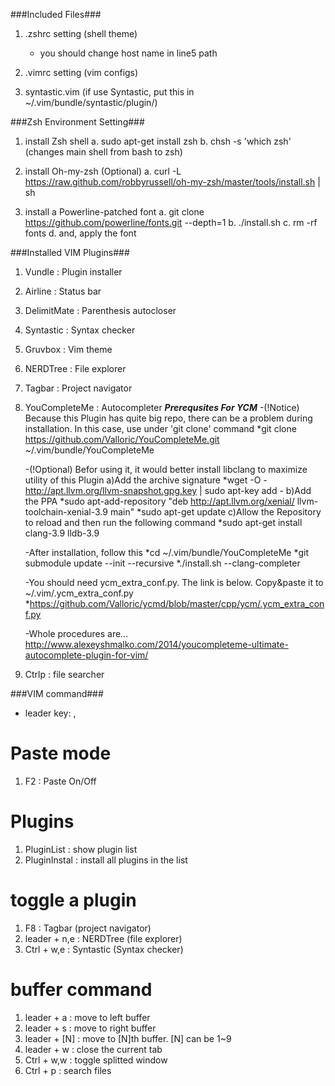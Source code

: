 
###Included Files###
1) .zshrc setting (shell theme)
	- you should change host name in line5 path

2) .vimrc setting (vim configs)
3) syntastic.vim  (if use Syntastic, put this in ~/.vim/bundle/syntastic/plugin/)


###Zsh Environment Setting###
1) install Zsh shell
	a. sudo apt-get install zsh
	b. chsh -s 'which zsh' (changes main shell from bash to zsh)

2) install Oh-my-zsh (Optional)
	a. curl -L https://raw.github.com/robbyrussell/oh-my-zsh/master/tools/install.sh | sh

3) install a Powerline-patched font
	a. git clone https://github.com/powerline/fonts.git --depth=1
	b. ./install.sh
	c. rm -rf fonts
	d. and, apply the font

###Installed VIM Plugins###
1) Vundle		 : Plugin installer
2) Airline		 : Status bar
3) DelimitMate	 : Parenthesis autocloser
4) Syntastic	 : Syntax checker
5) Gruvbox		 : Vim theme
6) NERDTree		 : File explorer
7) Tagbar		 : Project navigator
8) YouCompleteMe : Autocompleter
 ***Prerequsites For YCM***
	-(!Notice) Because this Plugin has quite big repo, there can be a problem during installation.
	 In this case, use under 'git clone' command
	  *git clone https://github.com/Valloric/YouCompleteMe.git ~/.vim/bundle/YouCompleteMe

	-(!Optional) Befor using it, it would better install libclang to maximize utility of this Plugin
	  a)Add the archive signature
	    *wget -O - http://apt.llvm.org/llvm-snapshot.gpg.key | sudo apt-key add -
	  b)Add the PPA
	    *sudo apt-add-repository "deb http://apt.llvm.org/xenial/ llvm-toolchain-xenial-3.9 main"
		*sudo apt-get update
	  c)Allow the Repository to reload and then run the following command
	    *sudo apt-get install clang-3.9 lldb-3.9
	
	-After installation, follow this
	  *cd ~/.vim/bundle/YouCompleteMe
	  *git submodule update --init --recursive
	  *./install.sh --clang-completer
	
	-You should need ycm_extra_conf.py. The link is below. Copy&paste it to ~/.vim/.ycm_extra_conf.py
	  *https://github.com/Valloric/ycmd/blob/master/cpp/ycm/.ycm_extra_conf.py

	-Whole procedures are...
	 http://www.alexeyshmalko.com/2014/youcompleteme-ultimate-autocomplete-plugin-for-vim/

9) Ctrlp		 : file searcher

###VIM command###
* leader key: ,

# Paste mode 
1) F2			: Paste On/Off

# Plugins	   
1) PluginList 	: show plugin list
2) PluginInstal : install all plugins in the list

# toggle a plugin
1) F8 			: Tagbar				(project navigator)
2) leader + n,e : NERDTree				(file explorer)
3) Ctrl + w,e 	: Syntastic				(Syntax checker)

# buffer command
1) leader + a 	: move to left buffer
2) leader + s 	: move to right buffer
3) leader + [N]	: move to [N]th buffer. [N] can be 1~9
4) leader + w	: close the current tab
5) Ctrl + w,w 	: toggle splitted window
6) Ctrl + p		: search files
